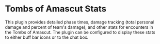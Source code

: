 # Tombs of Amascut Stats
This plugin provides detailed phase times, damage tracking (total personal damage and percent of team's damage), and 
other stats for encounters in the Tombs of Amascut. 
The plugin can be configured to display these stats to either buff bar icons or to the chat box. 